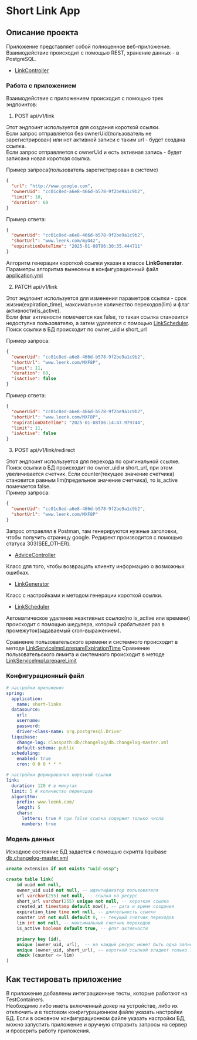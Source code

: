 # Short Link App

## Описание проекта

Приложение представляет собой полноценное веб-приложение.  
Взаимодействие происходит с помощью REST, хранение данных - в PostgreSQL.  

* [LinkController](src/main/java/sf/shortlinks/api/LinkController.java)

### Работа с приложением

Взаимодействие с приложением происходит с помощью трех эндпоинтов:

1. POST api/v1/link

Этот эндпоинт используется для создания короткой ссылки.  
Если запрос отправляется без ownerUid(пользователь не зарегистрирован) или нет активной записи с таким url - будет создана ссылка.  
Если запрос отправляется с ownerUid и есть активная запись - будет записана новая короткая ссылка.  

Пример запроса(пользователь зарегистрирован в системе)
```json
{
  "url": "http://www.google.com",
  "ownerUid": "cc01c8ed-a6e8-466d-b578-9f2be9a1c9b2",
  "limit": 10,
  "duration": 60
}
```
Пример ответа: 
```json
{
  "ownerUid": "cc01c8ed-a6e8-466d-b578-9f2be9a1c9b2",
  "shortUrl": "www.leenk.com/myO4z",
  "expirationDateTime": "2025-01-08T06:30:35.444711"
}
```
Алгоритм генерации короткой ссылки указан в классе **LinkGenerator**. Параметры алгоритма вынесены в конфигурационный файл [application.yml](src/main/resources/application.yml)

2. PATCH api/v1/link

Этот эндпоинт используется для изменения параметров ссылки - срок жизни(expiration_time), максимальное количество переходов(lim) и флаг активности(is_active).  
Если флаг активности помечается как false, то такая ссылка становится недоступна пользователю, а затем удаляется с помощью [LinkScheduler](src/main/java/sf/shortlinks/scheduler/LinkScheduler.java).
Поиск ссылки в БД происходит по owner_uid и short_url

Пример запроса:
```json
{
  "ownerUid": "cc01c8ed-a6e8-466d-b578-9f2be9a1c9b2",
  "shortUrl": "www.leenk.com/MXF8P",
  "limit": 11,
  "duration": 60,
  "isActive": false
}
```
Пример ответа:
```json
{
  "ownerUid": "cc01c8ed-a6e8-466d-b578-9f2be9a1c9b2",
  "shortUrl": "www.leenk.com/MXF8P",
  "expirationDateTime": "2025-01-08T06:14:47.979744",
  "limit": 11,
  "isActive": false
}
```

3. POST api/v1/link/redirect

Этот эндпоинт используется для перехода по оригинальной ссылке.   
Поиск ссылки в БД происходит по owner_uid и short_url, при этом увеличивается счетчик.
Если counter(текущее значение счетчика) становится равным lim(предельное значение счетчика), то is_active помечается false.  
Пример запроса:
```json
{
  "ownerUid": "cc01c8ed-a6e8-466d-b578-9f2be9a1c9b2",
  "shortUrl": "www.leenk.com/MXF8P"
}
```
Запрос отправлял в Postman, там генерируются нужные заголовки, чтобы получить страницу google. Редирект производится с помощью статуса 303(SEE_OTHER).  
* [AdviceController](src/main/java/sf/shortlinks/api/AdviceController.java) 

Класс для того, чтобы возвращать клиенту информацию о возможных ошибках.

* [LinkGenerator](src/main/java/sf/shortlinks/generator/LinkGenerator.java)

Класс с настройками и методом генерации короткой ссылки.

* [LinkScheduler](src/main/java/sf/shortlinks/scheduler/LinkScheduler.java)

Автоматическое удаление неактивных ссылок(по is_active или времени) происходит с помощью шедулера, который срабатывает раз в промежуток(задаваемый cron-выражением).  

Сравнение пользовательского времени и системного происходит в методе [LinkServiceImpl.prepareExpirationTime](src/main/java/sf/shortlinks/service/impl/LinkServiceImpl.java)
Сравнение пользовательского лимита и системного происходит в методе [LinkServiceImpl.prepareLimit](src/main/java/sf/shortlinks/service/impl/LinkServiceImpl.java)

### Конфигурационный файл 
```yaml
# настройки приложения
spring:
  application:
    name: short-links
  datasource:
    url: 
    username: 
    password: 
    driver-class-name: org.postgresql.Driver
  liquibase:
    change-log: classpath:db/changelog/db.changelog-master.xml
    default-schema: public
  scheduling:
    enabled: true
    cron: 0 0 0 * * *

# настройки формирования короткой ссылки
link:
  duration: 120 # в минутах
  limit: 5 # количество переходов
  algorithm:
    prefix: www.leenk.com/ 
    length: 5
    chars:
      letters: true # при false ссылка содержит только числа
      numbers: true
```
### Модель данных 
Исходное состояние БД задается с помощью скрипта liquibase [db.changelog-master.xml](src/main/resources/db/changelog/db.changelog-master.xml)

```sql
create extension if not exists "uuid-ossp";

create table link(
    id uuid not null,
    owner_uid uuid not null, -- идентификатор пользователя
    url varchar(255) not null, -- ссылка на ресурс
    short_url varchar(255) unique not null, -- короткая ссылка
    created_at timestamp default now(), -- дата и время создания
    expiration_time time not null, -- длительность ссылки
    counter int not null default 0, -- текущий счетчик переходов
    lim int not null, -- максимальный счетчик переходов
    is_active boolean default true, -- флаг активности

    primary key (id),
    unique (owner_uid, url),  -- на каждый ресурс может быть одна запись на пользователя
    unique (owner_uid, short_url), -- короткой ссылкой владеет только 1 пользователь
    check (counter <= lim)
)
```
## Как тестировать приложение

В приложение добавлены интеграционные тесты, которые работают на TestContainers.  
Необходимо либо иметь включенный докер на устройстве, либо их отключить и в тестовом конфигурационном файле указать настройки БД.
Если в основном конфигурационном файле указать настройки БД, можно запустить приложение и вручную отправить запросы на сервер и проверить работу приложения.
